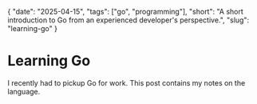 {
    "date": "2025-04-15",
    "tags": ["go", "programming"],
    "short": "A short introduction to Go from an experienced developer's perspective.",
    "slug": "learning-go"
}

# Learning Go

I recently had to pickup Go for work. This post contains my notes on the language.

